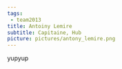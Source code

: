 ```yaml
---
tags:
 - team2013
title: Antoiny Lemire
subtitle: Capitaine, Hub
picture: pictures/antony_lemire.png
---
```


yupyup
